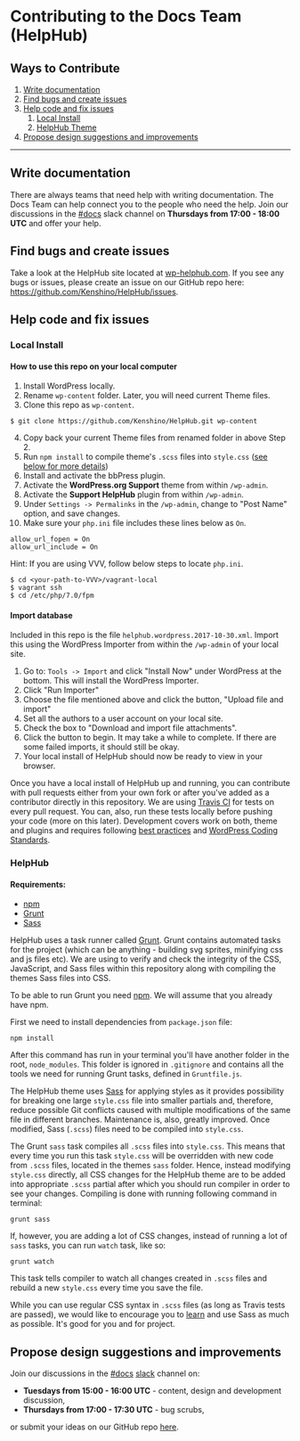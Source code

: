 # Contributing to the Docs Team (HelpHub)

## Ways to Contribute

1. [Write documentation](#write-documentation)
2. [Find bugs and create issues](#find-bugs-and-create-issues)
3. [Help code and fix issues](#help-code-and-fix-issues)
    1. [Local Install](#local-install)
    2. [HelpHub Theme](#helphub-theme)
4. [Propose design suggestions and improvements](#propose-design-suggestions-and-improvements)

----------

## Write documentation
There are always teams that need help with writing documentation. The Docs Team can help connect you to the people who need the help. Join our discussions in the [#docs](https://make.wordpress.org/docs/tag/docs/) slack channel on **Thursdays from 17:00 - 18:00 UTC** and offer your help.

## Find bugs and create issues
Take a look at the HelpHub site located at [wp-helphub.com](https://wp-helphub.com/). If you see any bugs or issues, please create an issue on our GitHub repo here: https://github.com/Kenshino/HelpHub/issues.

## Help code and fix issues

### Local Install

#### How to use this repo on your local computer

1. Install WordPress locally.
2. Rename `wp-content` folder. Later, you will need current Theme files.
3. Clone this repo as `wp-content`. <br />
```
$ git clone https://github.com/Kenshino/HelpHub.git wp-content
```
4. Copy back your current Theme files from renamed folder in above Step 2.
5. Run `npm install` to compile theme's `.scss` files into `style.css` ([see below for more details](#helphub))
6. Install and activate the bbPress plugin.
7. Activate the **WordPress.org Support** theme from within `/wp-admin`.
8. Activate the **Support HelpHub** plugin from within `/wp-admin`.
9. Under `Settings -> Permalinks` in the `/wp-admin`, change to "Post Name" option, and save changes.
10. Make sure your `php.ini` file includes these lines below as `On`.

```
allow_url_fopen = On
allow_url_include = On
```
Hint: If you are using VVV, follow below steps to locate `php.ini`.
```
$ cd <your-path-to-VVV>/vagrant-local
$ vagrant ssh
$ cd /etc/php/7.0/fpm
```

#### Import database

Included in this repo is the file `helphub.wordpress.2017-10-30.xml`. Import this using the WordPress Importer from within the `/wp-admin` of your local site.

1. Go to: `Tools -> Import` and click "Install Now" under WordPress at the bottom. This will install the WordPress Importer.
2. Click "Run Importer"
3. Choose the file mentioned above and click the button, "Upload file and import"
4. Set all the authors to a user account on your local site.
5. Check the box to "Download and import file attachments".
6. Click the button to begin. It may take a while to complete. If there are some failed imports, it should still be okay.
7. Your local install of HelpHub should now be ready to view in your browser.

Once you have a local install of HelpHub up and running, you can contribute with pull requests either from your own fork or after you've added as a contributor directly in this repository. We are using [Travis CI](https://travis-ci.org/) for tests on every pull request. You can, also, run these tests locally before pushing your code (more on this later). Development covers work on both, theme and plugins and requires following [best practices](https://make.wordpress.org/core/handbook/best-practices/coding-standards/php/) and [WordPress Coding Standards](https://github.com/WordPress-Coding-Standards/WordPress-Coding-Standards).

### HelpHub

#### Requirements:

- [npm](https://www.npmjs.com/get-npm)
- [Grunt](https://gruntjs.com/)
- [Sass](http://sass-lang.com/)

HelpHub uses a task runner called [Grunt](https://gruntjs.com/). Grunt contains automated tasks for the project (which can be anything - building svg sprites, minifying css and js files etc). We are using to verify and check the integrity of the CSS, JavaScript, and Sass files within this repository along with compiling the themes Sass files into CSS.

To be able to run Grunt you need [npm](https://www.npmjs.com/get-npm). We will assume that you already have npm.


First we need to install dependencies from `package.json` file:
```
npm install
```

After this command has run in your terminal you'll have another folder in the root, `node_modules`. This folder is ignored in `.gitignore` and contains all the tools we need for running Grunt tasks, defined in `Gruntfile.js`.


The HelpHub theme uses [Sass](http://sass-lang.com/) for applying styles as it provides possibility for breaking one large `style.css` file into smaller partials and, therefore, reduce possible Git conflicts caused with multiple modifications of the same file in different branches. Maintenance is, also, greatly improved. Once modified, Sass (`.scss`) files need to be compiled into `style.css`.

The Grunt `sass` task compiles all `.scss` files into `style.css`. This means that every time you run this task `style.css` will be overridden with new code from `.scss` files, located in the themes `sass` folder. Hence, instead modifying `style.css` directly, all CSS changes for the HelpHub theme are to be added into appropriate `.scss` partial after which you should run compiler in order to see your changes. Compiling is done with running following command in terminal:

```
grunt sass
```

If, however, you are adding a lot of CSS changes, instead of running a lot of `sass` tasks, you can run `watch` task, like so:

```
grunt watch
```

This task tells compiler to watch all changes created in `.scss` files and rebuild a new `style.css` every time you save the file.

While you can use regular CSS syntax in `.scss` files (as long as Travis tests are passed), we would like to encourage you to [learn](http://sass-lang.com/guide) and use Sass as much as possible. It's good for you and for project.

## Propose design suggestions and improvements

Join our discussions in the [#docs](https://wordpress.slack.com/messages/docs/) [slack](https://make.wordpress.org/chat/) channel on:

- **Tuesdays from 15:00 - 16:00 UTC** - content, design and development discussion,
- **Thursdays from 17:00 - 17:30 UTC** - bug scrubs,

or submit your ideas on our GitHub repo [here](https://github.com/Kenshino/HelpHub/issues).
